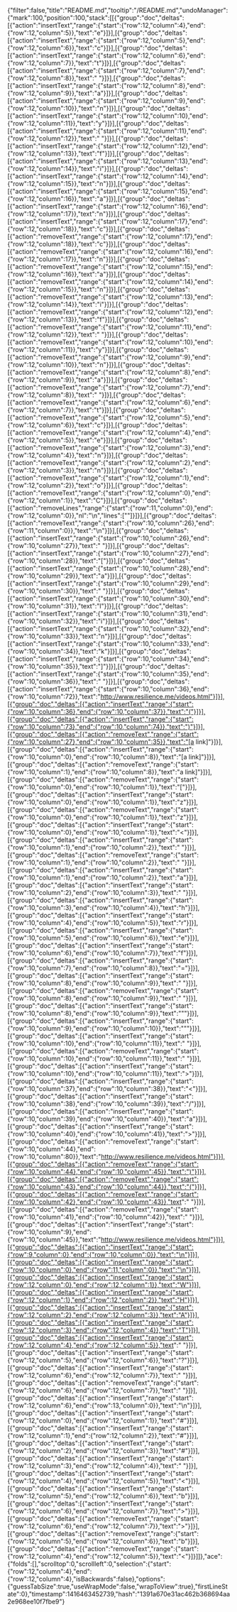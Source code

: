 {"filter":false,"title":"README.md","tooltip":"/README.md","undoManager":{"mark":100,"position":100,"stack":[[{"group":"doc","deltas":[{"action":"insertText","range":{"start":{"row":12,"column":4},"end":{"row":12,"column":5}},"text":"e"}]}],[{"group":"doc","deltas":[{"action":"insertText","range":{"start":{"row":12,"column":5},"end":{"row":12,"column":6}},"text":"c"}]}],[{"group":"doc","deltas":[{"action":"insertText","range":{"start":{"row":12,"column":6},"end":{"row":12,"column":7}},"text":"t"}]}],[{"group":"doc","deltas":[{"action":"insertText","range":{"start":{"row":12,"column":7},"end":{"row":12,"column":8}},"text":" "}]}],[{"group":"doc","deltas":[{"action":"insertText","range":{"start":{"row":12,"column":8},"end":{"row":12,"column":9}},"text":"a"}]}],[{"group":"doc","deltas":[{"action":"insertText","range":{"start":{"row":12,"column":9},"end":{"row":12,"column":10}},"text":"n"}]}],[{"group":"doc","deltas":[{"action":"insertText","range":{"start":{"row":12,"column":10},"end":{"row":12,"column":11}},"text":"y"}]}],[{"group":"doc","deltas":[{"action":"insertText","range":{"start":{"row":12,"column":11},"end":{"row":12,"column":12}},"text":" "}]}],[{"group":"doc","deltas":[{"action":"insertText","range":{"start":{"row":12,"column":12},"end":{"row":12,"column":13}},"text":"f"}]}],[{"group":"doc","deltas":[{"action":"insertText","range":{"start":{"row":12,"column":13},"end":{"row":12,"column":14}},"text":"i"}]}],[{"group":"doc","deltas":[{"action":"insertText","range":{"start":{"row":12,"column":14},"end":{"row":12,"column":15}},"text":"n"}]}],[{"group":"doc","deltas":[{"action":"insertText","range":{"start":{"row":12,"column":15},"end":{"row":12,"column":16}},"text":"a"}]}],[{"group":"doc","deltas":[{"action":"insertText","range":{"start":{"row":12,"column":16},"end":{"row":12,"column":17}},"text":"n"}]}],[{"group":"doc","deltas":[{"action":"insertText","range":{"start":{"row":12,"column":17},"end":{"row":12,"column":18}},"text":"c"}]}],[{"group":"doc","deltas":[{"action":"removeText","range":{"start":{"row":12,"column":17},"end":{"row":12,"column":18}},"text":"c"}]}],[{"group":"doc","deltas":[{"action":"removeText","range":{"start":{"row":12,"column":16},"end":{"row":12,"column":17}},"text":"n"}]}],[{"group":"doc","deltas":[{"action":"removeText","range":{"start":{"row":12,"column":15},"end":{"row":12,"column":16}},"text":"a"}]}],[{"group":"doc","deltas":[{"action":"removeText","range":{"start":{"row":12,"column":14},"end":{"row":12,"column":15}},"text":"n"}]}],[{"group":"doc","deltas":[{"action":"removeText","range":{"start":{"row":12,"column":13},"end":{"row":12,"column":14}},"text":"i"}]}],[{"group":"doc","deltas":[{"action":"removeText","range":{"start":{"row":12,"column":12},"end":{"row":12,"column":13}},"text":"f"}]}],[{"group":"doc","deltas":[{"action":"removeText","range":{"start":{"row":12,"column":11},"end":{"row":12,"column":12}},"text":" "}]}],[{"group":"doc","deltas":[{"action":"removeText","range":{"start":{"row":12,"column":10},"end":{"row":12,"column":11}},"text":"y"}]}],[{"group":"doc","deltas":[{"action":"removeText","range":{"start":{"row":12,"column":9},"end":{"row":12,"column":10}},"text":"n"}]}],[{"group":"doc","deltas":[{"action":"removeText","range":{"start":{"row":12,"column":8},"end":{"row":12,"column":9}},"text":"a"}]}],[{"group":"doc","deltas":[{"action":"removeText","range":{"start":{"row":12,"column":7},"end":{"row":12,"column":8}},"text":" "}]}],[{"group":"doc","deltas":[{"action":"removeText","range":{"start":{"row":12,"column":6},"end":{"row":12,"column":7}},"text":"t"}]}],[{"group":"doc","deltas":[{"action":"removeText","range":{"start":{"row":12,"column":5},"end":{"row":12,"column":6}},"text":"c"}]}],[{"group":"doc","deltas":[{"action":"removeText","range":{"start":{"row":12,"column":4},"end":{"row":12,"column":5}},"text":"e"}]}],[{"group":"doc","deltas":[{"action":"removeText","range":{"start":{"row":12,"column":3},"end":{"row":12,"column":4}},"text":"n"}]}],[{"group":"doc","deltas":[{"action":"removeText","range":{"start":{"row":12,"column":2},"end":{"row":12,"column":3}},"text":"n"}]}],[{"group":"doc","deltas":[{"action":"removeText","range":{"start":{"row":12,"column":1},"end":{"row":12,"column":2}},"text":"o"}]}],[{"group":"doc","deltas":[{"action":"removeText","range":{"start":{"row":12,"column":0},"end":{"row":12,"column":1}},"text":"C"}]}],[{"group":"doc","deltas":[{"action":"removeLines","range":{"start":{"row":11,"column":0},"end":{"row":12,"column":0}},"nl":"\n","lines":[""]}]}],[{"group":"doc","deltas":[{"action":"removeText","range":{"start":{"row":10,"column":26},"end":{"row":11,"column":0}},"text":"\n"}]}],[{"group":"doc","deltas":[{"action":"insertText","range":{"start":{"row":10,"column":26},"end":{"row":10,"column":27}},"text":" "}]}],[{"group":"doc","deltas":[{"action":"insertText","range":{"start":{"row":10,"column":27},"end":{"row":10,"column":28}},"text":"["}]}],[{"group":"doc","deltas":[{"action":"insertText","range":{"start":{"row":10,"column":28},"end":{"row":10,"column":29}},"text":"a"}]}],[{"group":"doc","deltas":[{"action":"insertText","range":{"start":{"row":10,"column":29},"end":{"row":10,"column":30}},"text":" "}]}],[{"group":"doc","deltas":[{"action":"insertText","range":{"start":{"row":10,"column":30},"end":{"row":10,"column":31}},"text":"l"}]}],[{"group":"doc","deltas":[{"action":"insertText","range":{"start":{"row":10,"column":31},"end":{"row":10,"column":32}},"text":"i"}]}],[{"group":"doc","deltas":[{"action":"insertText","range":{"start":{"row":10,"column":32},"end":{"row":10,"column":33}},"text":"n"}]}],[{"group":"doc","deltas":[{"action":"insertText","range":{"start":{"row":10,"column":33},"end":{"row":10,"column":34}},"text":"k"}]}],[{"group":"doc","deltas":[{"action":"insertText","range":{"start":{"row":10,"column":34},"end":{"row":10,"column":35}},"text":"]"}]}],[{"group":"doc","deltas":[{"action":"insertText","range":{"start":{"row":10,"column":35},"end":{"row":10,"column":36}},"text":" "}]}],[{"group":"doc","deltas":[{"action":"insertText","range":{"start":{"row":10,"column":36},"end":{"row":10,"column":72}},"text":"http://www.resilience.me/videos.html"}]}],[{"group":"doc","deltas":[{"action":"insertText","range":{"start":{"row":10,"column":36},"end":{"row":10,"column":37}},"text":"("}]}],[{"group":"doc","deltas":[{"action":"insertText","range":{"start":{"row":10,"column":73},"end":{"row":10,"column":74}},"text":")"}]}],[{"group":"doc","deltas":[{"action":"removeText","range":{"start":{"row":10,"column":27},"end":{"row":10,"column":35}},"text":"[a link]"}]}],[{"group":"doc","deltas":[{"action":"insertText","range":{"start":{"row":10,"column":0},"end":{"row":10,"column":8}},"text":"[a link]"}]}],[{"group":"doc","deltas":[{"action":"removeText","range":{"start":{"row":10,"column":1},"end":{"row":10,"column":8}},"text":"a link]"}]}],[{"group":"doc","deltas":[{"action":"removeText","range":{"start":{"row":10,"column":0},"end":{"row":10,"column":1}},"text":"["}]}],[{"group":"doc","deltas":[{"action":"insertText","range":{"start":{"row":10,"column":0},"end":{"row":10,"column":1}},"text":"z"}]}],[{"group":"doc","deltas":[{"action":"removeText","range":{"start":{"row":10,"column":0},"end":{"row":10,"column":1}},"text":"z"}]}],[{"group":"doc","deltas":[{"action":"insertText","range":{"start":{"row":10,"column":0},"end":{"row":10,"column":1}},"text":"<"}]}],[{"group":"doc","deltas":[{"action":"insertText","range":{"start":{"row":10,"column":1},"end":{"row":10,"column":2}},"text":" "}]}],[{"group":"doc","deltas":[{"action":"removeText","range":{"start":{"row":10,"column":1},"end":{"row":10,"column":2}},"text":" "}]}],[{"group":"doc","deltas":[{"action":"insertText","range":{"start":{"row":10,"column":1},"end":{"row":10,"column":2}},"text":"a"}]}],[{"group":"doc","deltas":[{"action":"insertText","range":{"start":{"row":10,"column":2},"end":{"row":10,"column":3}},"text":" "}]}],[{"group":"doc","deltas":[{"action":"insertText","range":{"start":{"row":10,"column":3},"end":{"row":10,"column":4}},"text":"h"}]}],[{"group":"doc","deltas":[{"action":"insertText","range":{"start":{"row":10,"column":4},"end":{"row":10,"column":5}},"text":"r"}]}],[{"group":"doc","deltas":[{"action":"insertText","range":{"start":{"row":10,"column":5},"end":{"row":10,"column":6}},"text":"e"}]}],[{"group":"doc","deltas":[{"action":"insertText","range":{"start":{"row":10,"column":6},"end":{"row":10,"column":7}},"text":"f"}]}],[{"group":"doc","deltas":[{"action":"insertText","range":{"start":{"row":10,"column":7},"end":{"row":10,"column":8}},"text":"="}]}],[{"group":"doc","deltas":[{"action":"insertText","range":{"start":{"row":10,"column":8},"end":{"row":10,"column":9}},"text":" "}]}],[{"group":"doc","deltas":[{"action":"removeText","range":{"start":{"row":10,"column":8},"end":{"row":10,"column":9}},"text":" "}]}],[{"group":"doc","deltas":[{"action":"insertText","range":{"start":{"row":10,"column":8},"end":{"row":10,"column":9}},"text":"\""}]}],[{"group":"doc","deltas":[{"action":"insertText","range":{"start":{"row":10,"column":9},"end":{"row":10,"column":10}},"text":"\""}]}],[{"group":"doc","deltas":[{"action":"insertText","range":{"start":{"row":10,"column":10},"end":{"row":10,"column":11}},"text":" "}]}],[{"group":"doc","deltas":[{"action":"removeText","range":{"start":{"row":10,"column":10},"end":{"row":10,"column":11}},"text":" "}]}],[{"group":"doc","deltas":[{"action":"insertText","range":{"start":{"row":10,"column":10},"end":{"row":10,"column":11}},"text":">"}]}],[{"group":"doc","deltas":[{"action":"insertText","range":{"start":{"row":10,"column":37},"end":{"row":10,"column":38}},"text":"<"}]}],[{"group":"doc","deltas":[{"action":"insertText","range":{"start":{"row":10,"column":38},"end":{"row":10,"column":39}},"text":"/"}]}],[{"group":"doc","deltas":[{"action":"insertText","range":{"start":{"row":10,"column":39},"end":{"row":10,"column":40}},"text":"a"}]}],[{"group":"doc","deltas":[{"action":"insertText","range":{"start":{"row":10,"column":40},"end":{"row":10,"column":41}},"text":">"}]}],[{"group":"doc","deltas":[{"action":"removeText","range":{"start":{"row":10,"column":44},"end":{"row":10,"column":80}},"text":"http://www.resilience.me/videos.html"}]}],[{"group":"doc","deltas":[{"action":"removeText","range":{"start":{"row":10,"column":44},"end":{"row":10,"column":45}},"text":")"}]}],[{"group":"doc","deltas":[{"action":"removeText","range":{"start":{"row":10,"column":43},"end":{"row":10,"column":44}},"text":"("}]}],[{"group":"doc","deltas":[{"action":"removeText","range":{"start":{"row":10,"column":42},"end":{"row":10,"column":43}},"text":" "}]}],[{"group":"doc","deltas":[{"action":"removeText","range":{"start":{"row":10,"column":41},"end":{"row":10,"column":42}},"text":" "}]}],[{"group":"doc","deltas":[{"action":"insertText","range":{"start":{"row":10,"column":9},"end":{"row":10,"column":45}},"text":"http://www.resilience.me/videos.html"}]}],[{"group":"doc","deltas":[{"action":"insertText","range":{"start":{"row":9,"column":0},"end":{"row":10,"column":0}},"text":"\n"}]}],[{"group":"doc","deltas":[{"action":"insertText","range":{"start":{"row":10,"column":0},"end":{"row":11,"column":0}},"text":"\n"}]}],[{"group":"doc","deltas":[{"action":"insertText","range":{"start":{"row":12,"column":0},"end":{"row":12,"column":1}},"text":"W"}]}],[{"group":"doc","deltas":[{"action":"insertText","range":{"start":{"row":12,"column":1},"end":{"row":12,"column":2}},"text":"H"}]}],[{"group":"doc","deltas":[{"action":"insertText","range":{"start":{"row":12,"column":2},"end":{"row":12,"column":3}},"text":"A"}]}],[{"group":"doc","deltas":[{"action":"insertText","range":{"start":{"row":12,"column":3},"end":{"row":12,"column":4}},"text":"T"}]}],[{"group":"doc","deltas":[{"action":"insertText","range":{"start":{"row":12,"column":4},"end":{"row":12,"column":5}},"text":" "}]}],[{"group":"doc","deltas":[{"action":"insertText","range":{"start":{"row":12,"column":5},"end":{"row":12,"column":6}},"text":"?"}]}],[{"group":"doc","deltas":[{"action":"insertText","range":{"start":{"row":12,"column":6},"end":{"row":12,"column":7}},"text":" "}]}],[{"group":"doc","deltas":[{"action":"removeText","range":{"start":{"row":12,"column":6},"end":{"row":12,"column":7}},"text":" "}]}],[{"group":"doc","deltas":[{"action":"insertText","range":{"start":{"row":12,"column":6},"end":{"row":13,"column":0}},"text":"\n"}]}],[{"group":"doc","deltas":[{"action":"insertText","range":{"start":{"row":12,"column":0},"end":{"row":12,"column":1}},"text":"#"}]}],[{"group":"doc","deltas":[{"action":"insertText","range":{"start":{"row":12,"column":1},"end":{"row":12,"column":2}},"text":"#"}]}],[{"group":"doc","deltas":[{"action":"insertText","range":{"start":{"row":12,"column":2},"end":{"row":12,"column":3}},"text":"#"}]}],[{"group":"doc","deltas":[{"action":"insertText","range":{"start":{"row":12,"column":3},"end":{"row":12,"column":4}},"text":" "}]}],[{"group":"doc","deltas":[{"action":"insertText","range":{"start":{"row":12,"column":4},"end":{"row":12,"column":5}},"text":"<"}]}],[{"group":"doc","deltas":[{"action":"insertText","range":{"start":{"row":12,"column":5},"end":{"row":12,"column":6}},"text":"b"}]}],[{"group":"doc","deltas":[{"action":"insertText","range":{"start":{"row":12,"column":6},"end":{"row":12,"column":7}},"text":">"}]}],[{"group":"doc","deltas":[{"action":"removeText","range":{"start":{"row":12,"column":6},"end":{"row":12,"column":7}},"text":">"}]}],[{"group":"doc","deltas":[{"action":"removeText","range":{"start":{"row":12,"column":5},"end":{"row":12,"column":6}},"text":"b"}]}],[{"group":"doc","deltas":[{"action":"removeText","range":{"start":{"row":12,"column":4},"end":{"row":12,"column":5}},"text":"<"}]}]]},"ace":{"folds":[],"scrolltop":0,"scrollleft":0,"selection":{"start":{"row":12,"column":4},"end":{"row":12,"column":4},"isBackwards":false},"options":{"guessTabSize":true,"useWrapMode":false,"wrapToView":true},"firstLineState":0},"timestamp":1416463452739,"hash":"1391a670e31ac462b368694aa2e968ee10f7fbe9"}